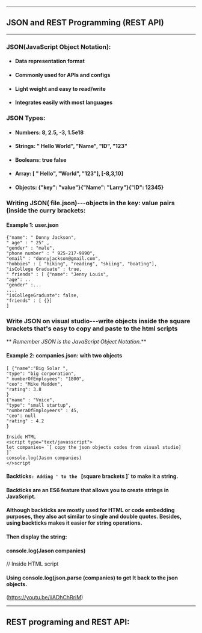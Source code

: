 ***
## JSON and REST Programming (REST API)
***
### JSON(JavaScript Object Notation):
* ####  Data representation format
* #### Commonly used for APIs and configs
* #### Light weight and easy to read/write
* #### Integrates easily with most languages 

### JSON Types:
* #### Numbers: 8, 2.5, -3, 1.5e18
* #### Strings: " Hello World", "Name", "ID", "123"
* #### Booleans: true false
* ####  Array: [ " Hello", "World", "123"], [-8,3,10]
* #### Objects: {"key": "value"}{"Name": "Larry"}{"ID": 12345}

### Writing JSON( file.json)---objects in the key: value pairs (inside the curry brackets:
#### Example 1: user.json
```
{"name": " Donny Jackson",
" age" : " 25" ,
"gender" : "male",
"phone number" : " 925-217-9990",
"email" : "donnyjackson@gmail.com",
"hobbies" : [ "hiking", "reading", "skiing", "boating"],
"isCollege Graduate" : true,
" friends" : [ {"name": "Jenny Louis",
"age": ..
"gender" :...
....
"isCollegeGraduate": false,
"friends" : [ {}]
]

```
### Write JSON on visual studio---write objects inside the square brackets that's easy to copy and paste to the html scripts
** _Remember JSON is the JavaScript Object Notation._**
#### Example 2: companies.json: with two objects
```
[ {"name":"Big Solar ",
"type": "big corporation",
" numberOfEmployees": "1800",
"ceo": "Mike Madden",
"rating": 3.8
}
{"name" : "Voice",
"type": "small startup",
"numberaOfEmployeers" : 45,
"ceo": null
"rating" : 4.2
}

Inside HTML 
<script type="text/javasscript">
let companies= `[ copy the json objects codes from visual studio]
]`
console.log(Jason companies) 
</>script
```

#### Backticks`: Adding ' to the ` [square brackets ]` to make it a string.
#### Backticks are an ES6 feature that allows you to create strings in JavaScript.

#### Although backticks are mostly used for HTML or code embedding purposes, they also act similar to single and double quotes. Besides, using backticks makes it easier for string operations.


#### Then display the string: 
#### console.log(Jason companies) 
// Inside HTML script 

#### Using console.log(json.parse (companies) to get It back to the json objects.

(https://youtu.be/iiADhChRriM)
***
## REST programing and REST API:

